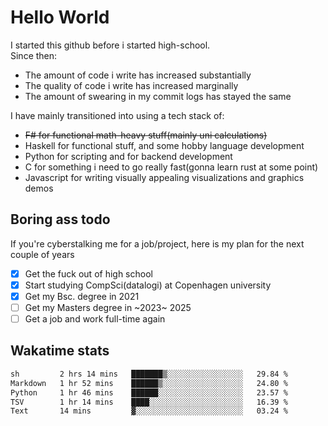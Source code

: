 # Hello World

I started this github before i started high-school.  
Since then:
- The amount of code i write has increased substantially
- The quality of code i write has increased marginally
- The amount of swearing in my commit logs has stayed the same

I have mainly transitioned into using a tech stack of:
- ~~F# for functional math-heavy stuff(mainly uni calculations)~~
- Haskell for functional stuff, and some hobby language development
- Python for scripting and for backend development
- C for something i need to go really fast(gonna learn rust at some point)
- Javascript for writing visually appealing visualizations and graphics demos

## Boring ass todo
If you're cyberstalking me for a job/project, here is my plan for the next couple of years
- [x] Get the fuck out of high school
- [x] Start studying CompSci(datalogi) at Copenhagen university
- [x] Get my Bsc. degree in 2021
- [ ] Get my Masters degree in ~2023~ 2025
- [ ] Get a job and work full-time again

## Wakatime stats
<!--START_SECTION:waka-->

```txt
sh         2 hrs 14 mins   ███████▒░░░░░░░░░░░░░░░░░   29.84 %
Markdown   1 hr 52 mins    ██████▒░░░░░░░░░░░░░░░░░░   24.80 %
Python     1 hr 46 mins    ██████░░░░░░░░░░░░░░░░░░░   23.57 %
TSV        1 hr 14 mins    ████░░░░░░░░░░░░░░░░░░░░░   16.39 %
Text       14 mins         ▓░░░░░░░░░░░░░░░░░░░░░░░░   03.24 %
```

<!--END_SECTION:waka-->

